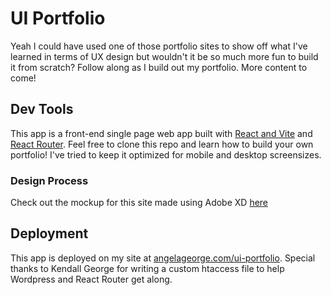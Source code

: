 # UI Portfolio

Yeah I could have used one of those portfolio sites to show off what I've learned in terms of UX design but wouldn't it be so much more fun to build it from scratch? Follow along as I build out my portfolio. More content to come!

## Dev Tools
This app is a front-end single page web app built with [React and Vite](https://vitejs.dev/guide/) and [React Router](https://reactrouter.com/en/main). Feel free to clone this repo and learn how to build your own portfolio! I've tried to keep it optimized for mobile and desktop screensizes.

### Design Process
Check out the mockup for this site made using Adobe XD [here]()

## Deployment
This app is deployed on my site at [angelageorge.com/ui-portfolio](https://angelageorge.com/ui-portfolio). Special thanks to Kendall George for writing a custom htaccess file to help Wordpress and React Router get along. 

